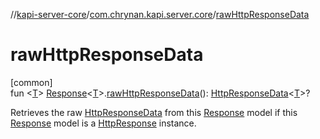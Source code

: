//[kapi-server-core](../../index.md)/[com.chrynan.kapi.server.core](index.md)/[rawHttpResponseData](raw-http-response-data.md)

# rawHttpResponseData

[common]\
fun &lt;[T](raw-http-response-data.md)&gt; [Response](../../../kapi-core/kapi-core/com.chrynan.kapi.core/-response/index.md)&lt;[T](raw-http-response-data.md)&gt;.[rawHttpResponseData](raw-http-response-data.md)(): [HttpResponseData](-http-response-data/index.md)&lt;[T](raw-http-response-data.md)&gt;?

Retrieves the raw [HttpResponseData](-http-response-data/index.md) from this [Response](../../../kapi-core/kapi-core/com.chrynan.kapi.core/-response/index.md) model if this [Response](../../../kapi-core/kapi-core/com.chrynan.kapi.core/-response/index.md) model is a [HttpResponse](-http-response/index.md) instance.
